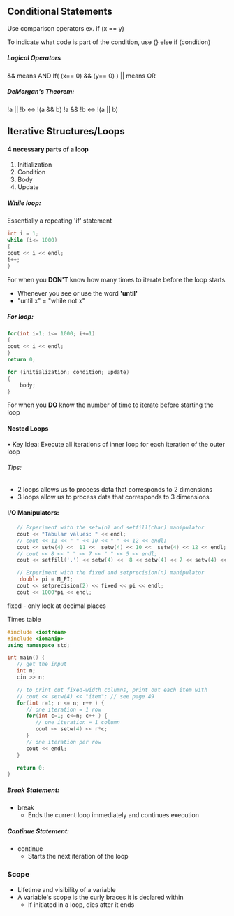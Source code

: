 ## Conditional Statements
Use comparison operators
ex. if (x == y)

To indicate what code is part of the condition, use {}
else if (condition)

##### Logical Operators
&& means AND 
	If( (x== 0) && (y== 0) )
|| means OR

##### DeMorgan's Theorem:
!a || !b $\leftrightarrow$ !(a && b)
!a && !b $\leftrightarrow$ !(a || b)

## Iterative Structures/Loops
#### 4 necessary parts of a loop
1) Initialization
2) Condition
3) Body
4) Update

##### While loop:
Essentially a repeating 'if' statement
```c++
int i = 1;
while (i<= 1000)
{
cout << i << endl;
i++;
}
```
For when you **DON'T** know how many times to iterate before the loop starts. 
- Whenever you see or use the word **'until'** 
- "until x" = "while not x"

##### For loop:
```c++
for(int i=1; i<= 1000; i+=1)
{
cout << i << endl;
}
return 0;
```
```c++
for (initialization; condition; update)
{
	body;
}
```
For when you **DO** know the number of time to iterate before starting the loop

#### Nested Loops
• Key Idea: Execute all iterations of inner loop for each iteration of the outer loop

###### Tips:
- 2 loops allows us to process data that corresponds to 2 dimensions
- 3 loops allow us to process data that corresponds
to 3 dimensions

#### I/O Manipulators:
```c++
   // Experiment with the setw(n) and setfill(char) manipulator
   cout << "Tabular values: " << endl;
   // cout << 11 << " " << 10 << " " << 12 << endl;
   cout << setw(4) <<  11 <<  setw(4) << 10 <<  setw(4) << 12 << endl;
   // cout << 8 << " " << 7 << " " << 5 << endl;
   cout << setfill('.') << setw(4) <<  8 << setw(4) << 7 << setw(4) << 5 << endl;
```

```c++
   // Experiment with the fixed and setprecision(n) manipulator
	double pi = M_PI;  
   cout << setprecision(2) << fixed << pi << endl;
   cout << 1000*pi << endl;
```
fixed - only look at decimal places

Times table
```c++
#include <iostream>
#include <iomanip>
using namespace std;

int main() {
   // get the input
   int n;
   cin >> n;

   // to print out fixed-width columns, print out each item with
   // cout << setw(4) << "item"; // see page 49
   for(int r=1; r <= n; r++ ) {
      // one iteration = 1 row
      for(int c=1; c<=n; c++ ) {
         // one iteration = 1 column
         cout << setw(4) << r*c;
      }
      // one iteration per row
      cout << endl;
   }

   return 0;
}
```

##### Break Statement:
- break
	- Ends the current loop immediately and continues execution
##### Continue Statement:
- continue
	- Starts the next iteration of the loop

### Scope
- Lifetime and visibility of a variable
- A variable's scope is the curly braces it is declared within
	- If initiated in a loop, dies after it ends
